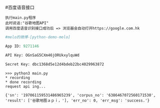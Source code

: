 #百度语音接口

`执行main.py程序`   
`此时说话:"谷歌地图API"`   
`调用百度语音识别接口成功后 => 浏览器会自动打开https://google.com.hk`

```python
#melo的微博-[python-demo-melo]

App ID: 9271146

API Key: OGnSaG5CXm46jORUkxylquWd

Secret Key: dbc1368d5e12d4bdeb22bc4029963872

```


```shell
>>> python3 main.py
* recording
* done recording
request api ing...

{'sn': '197061159531486965239', 'corpus_no': '6386467072560171530', 'result': ['谷歌地图ａｐｉ，'], 'err_no': 0, 'err_msg': 'success.'}
```